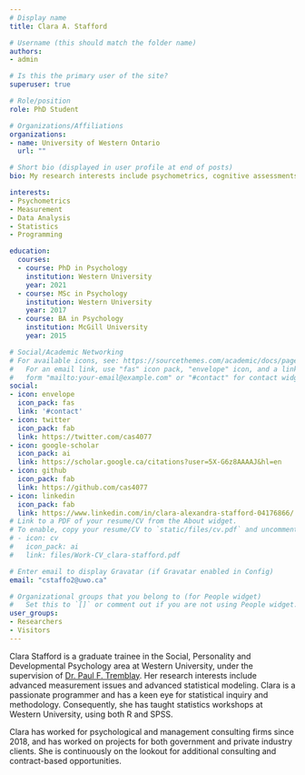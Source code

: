 ```yaml
---
# Display name
title: Clara A. Stafford

# Username (this should match the folder name)
authors:
- admin

# Is this the primary user of the site?
superuser: true

# Role/position
role: PhD Student

# Organizations/Affiliations
organizations:
- name: University of Western Ontario
  url: ""

# Short bio (displayed in user profile at end of posts)
bio: My research interests include psychometrics, cognitive assessments and statistical programming in R.

interests:
- Psychometrics
- Measurement
- Data Analysis
- Statistics
- Programming

education:
  courses:
  - course: PhD in Psychology
    institution: Western University
    year: 2021
  - course: MSc in Psychology
    institution: Western University
    year: 2017
  - course: BA in Psychology
    institution: McGill University
    year: 2015

# Social/Academic Networking
# For available icons, see: https://sourcethemes.com/academic/docs/page-builder/#icons
#   For an email link, use "fas" icon pack, "envelope" icon, and a link in the
#   form "mailto:your-email@example.com" or "#contact" for contact widget.
social:
- icon: envelope
  icon_pack: fas
  link: '#contact'
- icon: twitter
  icon_pack: fab
  link: https://twitter.com/cas4077
- icon: google-scholar
  icon_pack: ai
  link: https://scholar.google.ca/citations?user=5X-G6z8AAAAJ&hl=en
- icon: github
  icon_pack: fab
  link: https://github.com/cas4077
- icon: linkedin
  icon_pack: fab
  link: https://www.linkedin.com/in/clara-alexandra-stafford-04176866/
# Link to a PDF of your resume/CV from the About widget.
# To enable, copy your resume/CV to `static/files/cv.pdf` and uncomment the lines below.
# - icon: cv
#   icon_pack: ai
#   link: files/Work-CV_clara-stafford.pdf

# Enter email to display Gravatar (if Gravatar enabled in Config)
email: "cstaffo2@uwo.ca"

# Organizational groups that you belong to (for People widget)
#   Set this to `[]` or comment out if you are not using People widget.
user_groups:
- Researchers
- Visitors
---
```


Clara  Stafford is a graduate trainee in the Social, Personality and Developmental Psychology area at Western University, under the supervision of [Dr. Paul F. Tremblay](http://publish.uwo.ca/~ptrembla/research-test.html). Her research interests include advanced measurement issues and advanced statistical modeling. Clara is a passionate programmer and has a keen eye for statistical inquiry and methodology. Consequently, she has taught statistics workshops at Western University, using both R and SPSS.

Clara has worked for psychological and management consulting firms since 2018, and has worked on projects for both government and private industry clients. She is continuously on the lookout for additional consulting and contract-based opportunities.
